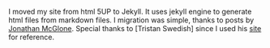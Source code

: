 I moved my site from html 5UP to Jekyll. It uses jekyll engine to generate html files from markdown files. I migration was simple, thanks to posts by [Jonathan McGlone](http://jmcglone.com/). Special thanks to [Tristan Swedish] since I used his [site](https://web.media.mit.edu/~tswedish/) for reference.
